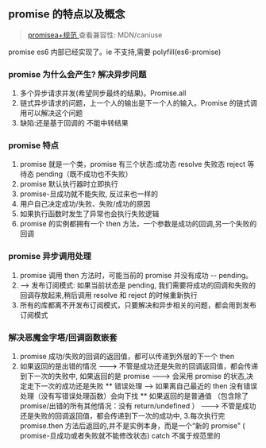 ## promise 的特点以及概念

> [promisea+规范 ](https://promisesaplus.com)
> 查看兼容性: MDN/caniuse

promise es6 内部已经实现了。ie 不支持,需要 polyfill(es6-promise)

### promise 为什么会产生? 解决异步问题

1. 多个异步请求并发(希望同步最终的结果)。Promise.all
2. 链式异步请求的问题，上一个人的输出是下ー个人的输入。Promise 的链式调用可以解决这个问题
3. 缺陷:还是基于回调的 不能中转结果

### promise 特点

1. promise 就是一个类，promise 有三个状态:成功态 resolve 失败态 reject 等待态 pending（既不成功也不失败）
2. promise 默认执行器时立即执行
3. promise-旦成功就不能失败, 反过来也一样的
4. 用户自己决定成功/失败、失败/成功的原因
5. 如果执行函数时发生了异常也会执行失败逻辑
6. promise 的实例都拥有一个 then 方法，一个参数是成功的回调,另一个失败的回调

### promise 异步调用处理

1. promise 调用 then 方法时，可能当前的 promise 并没有成功 -- pending。
2. --> 发布订阅模式: 如果当前状态是 pending, 我们需要将成功的回调和失败的回调存放起来,稍后调用 resolve 和 reject 的时候重新执行
3. 所有的库都离不开发布订阅模式，只要解决和异步相关的问题，都会用到发布订阅模式

### 解决恶魔金字塔/回调函数嵌套

1. promise 成功/失败的回调的返回值，都可以传递到外层的下一个 then
2. 如果返回的是出错的情况 ---> 不管是成功还是失败的回调返回值，都会传递到下一次的失败中,
   如果返回的是 promise ---> 会采用 promise 的状态,决定走下一次的成功还是失败
   ** 错误处理 --> 如果离自己最近的 then 没有错误处理（没有写错误处理函数）会向下找 **
   如果返回的是普通值 （包含除了 promise/出错的所有其他情况：没有 return/undefined ） ---> 不管是成功还是失败的回调返回值，都会传递到下一次的成功中, 3.每次执行完 promise.then 方法后返回的,并不是实例本身，而是一个“新的 promise" ( promise-旦成功或者失败就不能修改状态)
   catch 不属于规范里的

